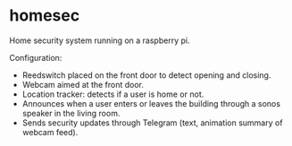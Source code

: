 # homesec
Home security system running on a raspberry pi.

Configuration:
* Reedswitch placed on the front door to detect opening and closing.
* Webcam aimed at the front door.
* Location tracker: detects if a user is home or not.
* Announces when a user enters or leaves the building through a sonos speaker in the living room.
* Sends security updates through Telegram (text, animation summary of webcam feed).
